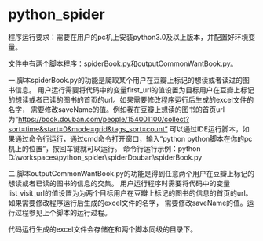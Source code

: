 # python_spider 
程序运行要求：需要在用户的pc机上安装python3.0及以上版本，并配置好环境变量。

文件中有两个脚本程序：spiderBook.py和outputCommonWantBook.py。

一.脚本spiderBook.py的功能是爬取某个用户在豆瓣上标记的想读或者读过的图书信息。
用户运行需要将代码中的变量first_url的值设置为目标用户在豆瓣上标记的想读或者已读的图书的首页的url。如果需要修改程序运行后生成的excel文件的名字，
需要修改saveName的值。例如我在豆瓣上想读的图书的首页url为“https://book.douban.com/people/154001100/collect?sort=time&start=0&mode=grid&tags_sort=count”
可以通过IDE运行脚本，如果通过命令行运行，通过cmd命令打开窗口，输入“python python脚本在你的pc机上的位置”，按回车键就可以运行。
命令行运行示例：python D:\workspaces\python_spider\spiderDouban\spiderBook.py

二.脚本outputCommonWantBook.py的功能是得到任意两个用户在豆瓣上标记的想读或者已读的图书的信息的交集。
用户运行程序时需要将代码中的变量list_visit_url的值设置为为两个目标用户在豆瓣上标记的图书的信息的首页的url。如果需要修改程序运行后生成的excel文件的名字，
需要修改saveName的值。运行过程参见上个脚本的运行过程。

代码运行生成的excel文件会存储在和两个脚本同级的目录下。
